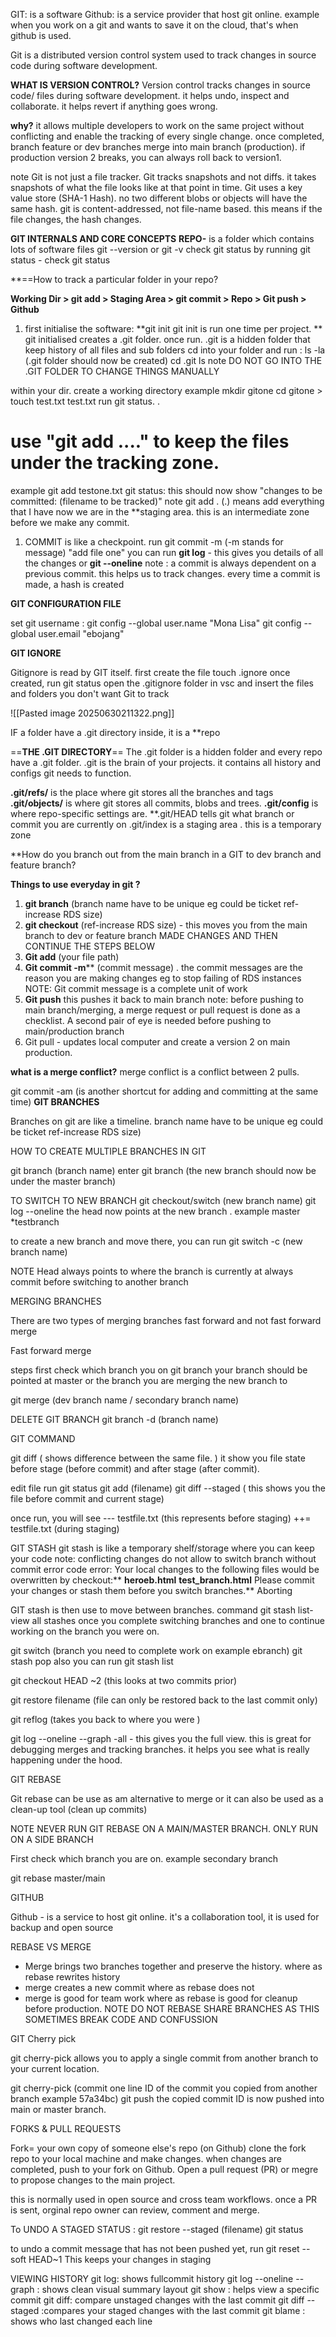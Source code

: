 
GIT: is a software 
Github: is a service provider that host git online. example when you work on a git and wants to save it on the cloud, that's when github is used.


Git is a distributed version control system used to track changes in source code during software development. 


**WHAT IS VERSION CONTROL?**
Version control tracks changes in source code/ files during software development. it helps undo, inspect and collaborate. 
it helps revert if anything goes wrong. 


**why?**
it allows multiple developers to work on the same project without conflicting and enable the tracking of every single change.
once completed, branch feature or dev branches merge into main branch (production).
if production version 2 breaks, you can always roll back to version1.

note 
Git is not just a file tracker. Git tracks snapshots and not diffs. it takes snapshots of what the file looks like at that point in time. 
Git uses a key value store (SHA-1 Hash).
no two different blobs or objects will have the same hash.
git is content-addressed, not file-name based. this means if the file changes, the hash changes. 

**GIT INTERNALS AND CORE CONCEPTS** 
 **REPO-** is a folder which contains lots of software files
 git --version or git -v 
check git status by running 
git status - check git status 

 **==How to track a particular folder in your repo?

**Working Dir > git add > Staging Area > git commit > Repo > Git push > Github** 
1)  first initialise the software: **git init
 git init is run one time per project. **
 git initialised creates a .git folder. once run. 
 .git is a hidden folder that keep history of all files and sub folders
cd into your folder and run : ls -la (.git folder should now be created)
cd .git 
ls 
note
DO NOT GO INTO THE .GIT FOLDER TO CHANGE THINGS MANUALLY 

within your dir. create a working directory example mkdir gitone
cd gitone > touch test.txt test.txt 
run git status. . 
 # use "git add <filename> ...."  to keep the files under the tracking zone. 
example
git add testone.txt
git status: this should now show "changes to be committed: (filename to be tracked)"
note 
git add . (.) means add everything that I have 
now we are in the **staging area.  this is an intermediate zone before we make any commit.


 1) COMMIT is like a checkpoint.
 run
git commit -m (-m stands for message) "add file one"
 you can run **git log** - this gives you details of all the changes 
or **git --oneline** 
note :
a commit is always dependent on a previous commit. this helps us to track changes.
every time a commit is made, a hash is created  

****GIT CONFIGURATION FILE**** 

set git username :
git config --global user.name "Mona Lisa"
git config --global user.email "ebojang"

**GIT IGNORE** 

Gitignore is read by GIT itself. first create the file 
 touch .ignore
 once created, run git status
  open the .gitignore folder in vsc and insert the files and folders you don't want Git to track 







![[Pasted image 20250630211322.png]]

IF a folder have a .git directory inside, it is a **repo 

==**THE .GIT DIRECTORY**==
The .git folder is a hidden folder and every repo have a .git folder. 
.git is the brain of your projects. it contains all history and configs git needs to function. 

**.git/refs/** is the place where git stores all the branches and tags
**.git/objects/** is where git stores all commits, blobs and trees.
**.git/config** is where repo-specific settings are.
**.git/HEAD tells git what branch or commit you are currently on
.git/index is a staging area . this is a temporary zone 



**How do you branch out from the main branch in a GIT to dev branch and feature branch?


**Things to use everyday in git ?**

1) **git branch** (branch name have to be unique eg could be ticket ref-increase RDS size)
2) **git checkout** (ref-increase RDS size) -  this moves you from the main branch to dev or feature branch 
MADE CHANGES AND THEN CONTINUE THE STEPS BELOW 
3) **Git add** (your file path)
4) **Git commit -m****  (commit message) . the commit messages are the reason you are making changes eg to stop failing of RDS instances   
NOTE: Git commit message is a complete unit of work 
5) **Git push** this pushes it back to main branch 
note: before pushing to main branch/merging, a merge request or pull request is done as a checklist. A second pair of eye is needed before pushing to main/production branch
6) Git pull -  updates local computer and create a version 2 on main production.

**what is a merge conflict?**
merge conflict is a conflict between 2 pulls. 

[^1]: create a working directory> git add> Staging area> git commit>Repo>git push>Github

git commit -am (is another shortcut for adding and committing at the same time)
****GIT BRANCHES**** 

Branches on git are like a timeline. branch name have to be unique eg could be ticket ref-increase RDS size)

HOW TO CREATE MULTIPLE BRANCHES IN GIT

git branch (branch name)
enter git branch (the new branch should now be under the master branch)

TO SWITCH TO NEW BRANCH
git checkout/switch (new branch name)
git log --oneline
the head now points at the new branch . example 
master 
*testbranch

to create a new branch and move there, you can run 
git switch -c (new branch name)

NOTE 
Head always points to where the branch is currently at
always commit before switching to another branch

MERGING BRANCHES

There are two types of merging branches 
fast forward and not fast forward merge 

Fast forward merge

steps 
first check which branch you on 
git branch 
your branch should be pointed at master or the branch you are merging the new branch to 

git merge (dev branch name / secondary branch name)

DELETE GIT BRANCH 
git branch -d (branch name)


GIT COMMAND

git diff ( shows difference between the same file. )
it show you file state before stage (before commit) and after stage (after commit).

edit file 
run git status 
git add (filename)
git diff --staged ( this shows you the file before commit and current stage)

once run,
you will see
--- testfile.txt (this represents before staging)
++= testfile.txt (during staging)

GIT STASH 
git stash is like a temporary shelf/storage  where you can keep your code 
note:
conflicting changes do not allow to switch branch without commit 
error code 
error: Your local changes to the following files would be overwritten by checkout:**
        **heroeb.html**
        **test_branch.html**
Please commit your changes or stash them before you switch branches.**
Aborting

GIT stash is then use to move between branches.
 command git stash list- view all stashes 
once you complete switching branches and one to continue working on the branch you were on. 

git switch (branch you need to complete work on example ebranch)
git stash pop 
also you can run  git stash list 

git checkout HEAD ~2 (this looks at two commits prior)

git restore filename (file can only be restored back to the last commit only)

git reflog (takes you back to where you were )

git log --oneline --graph -all  - this gives you the full view. this is great for debugging merges and tracking branches. it helps you see what is really happening under the hood.


GIT REBASE 

Git rebase can be use as am alternative to merge or 
it can also be used as a clean-up tool (clean up commits)

NOTE
NEVER RUN GIT REBASE ON A MAIN/MASTER BRANCH. ONLY RUN ON A SIDE BRANCH

First check which branch you are on. 
example secondary branch 

git rebase master/main 

GITHUB 

Github - is a service to host git online.
it's a collaboration tool, it is used for backup and open source

REBASE VS MERGE 
* Merge brings two branches together and preserve the history. where as rebase rewrites history 
* merge creates a new commit where as rebase does not 
* merge is good for team work where as rebase is good for cleanup before production.
NOTE
DO NOT REBASE SHARE BRANCHES AS THIS SOMETIMES BREAK CODE AND CONFUSSION



GIT Cherry pick 

git cherry-pick allows you to apply a single commit from another branch to your current location.

git cherry-pick (commit one line ID of the commit you copied from another branch example 57a34bc)
git push 
 the copied commit ID  is now pushed into main or master branch.

FORKS & PULL REQUESTS

Fork= your own copy of someone else's repo (on Github)
clone the fork repo to your local machine  and make changes.
when changes are completed, push to your fork on Github. 
Open a pull request (PR) or megre to propose changes to the main project.

this is normally used in open source and cross team workflows.
once a PR is sent, orginal repo owner can review, comment and merge.


To UNDO A STAGED STATUS :
git restore --staged (filename)
git status 

to undo a commit message that has not been pushed yet, run
git reset --soft HEAD~1
This keeps your changes in staging 

VIEWING HISTORY 
git log: shows fullcommit history
git log --oneline --graph : shows clean visual summary layout
git show <commit> : helps view a specific commit 
git diff: compare unstaged changes with the last commit 
git diff --staged :compares your staged changes with the last commit
git blame <file>: shows who last changed each line 












